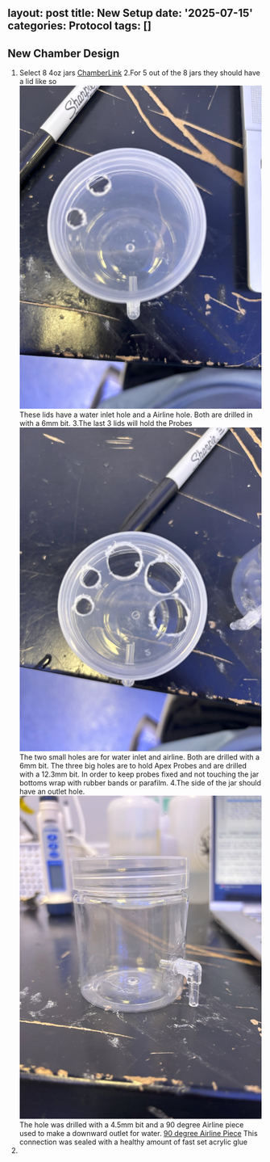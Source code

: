 layout: post
title: New Setup 
date: '2025-07-15'
categories: Protocol
tags: []
---
## New Chamber Design
1. Select 8 4oz jars 
  [ChamberLink](https://www.amazon.com/Containers-Refillable-Container-Cosmetics-Supplies/dp/B0DRSCYCML/ref=sr_1_10?dib=eyJ2IjoiMSJ9.zM0Av1B9l6nRAJW8Uc-oAMYLHVnpLET8Bx0g2kd3BhXoHBuufUm1e8TeVvhoDPykreXv0qLtQhpapSJajuAxUgjM7Q_15J0SVECaeQvfuDywXKp-AYAp-g35-PXXWc8aHqJACyhbgxDh1h4YLtusOA_ag9DFKrL2yCosUADRdYRznsDqMtk-5Vi6g54bP7qxjps5559UxZ_AfE8Fge6mdyG8ACTnGI7SSkwXIeH-2eQYgJfDxJgKTnPW-5R5BT4iZKwtG2DeL9LVR_vYBxUYkbdYNh6zAhWGw0MtDeUwMdU.ZrRV2c1Dv9FcrVQ4ASPFnFgCpqMU9EG4_b_DnZGQrz4&dib_tag=se&keywords=slime%2Bjars&qid=1753805089&sr=8-10&th=1)
2.For 5 out of the 8 jars they should have a lid like so
   ![2 Hole Lid Picture](https://github.com/Thatcher513/TJW_Lab_Notebook/blob/master/images/IMG_5912.jpg)
   These lids have a water inlet hole and a Airline hole. Both are drilled in with a 6mm bit.
3.The last 3 lids will hold the Probes 
   ![Probe Lid Picture](https://github.com/Thatcher513/TJW_Lab_Notebook/blob/master/images/IMG_5911.jpg)
   The two small holes are for water inlet and airline. Both are drilled with a 6mm bit.
   The three big holes are to hold Apex Probes and are drilled with a 12.3mm bit.
   In order to keep probes fixed and not touching the jar bottoms wrap with rubber bands or parafilm.
4.The side of the jar should have an outlet hole.
   ![Jar Side Profile](https://github.com/Thatcher513/TJW_Lab_Notebook/blob/master/images/IMG_5913.jpg)
   The hole was drilled with a 4.5mm bit and a 90 degree Airline piece used to make a downward outlet for water.
   [90 degree Airline Piece](https://www.amazon.com/uxcell-Aquarium-Connectors-L-Shaped-Non-Return/dp/B0DXFVKFF2/ref=sr_1_18?crid=2O6V986UZEQN7&dib=eyJ2IjoiMSJ9.FN2dAeHep3bmscYHlzlvnETVr5HYvVGj5_Rgl_8FbNhv3zMrdazaVJIOT1F75z1Ysn1GZ_ClHGpua1yqUlz6lxyfNEFmQrJ8C4L7oDzKvmWn6ltl6-PqbCl_R80RL3KlrVRWN1i2JrL87RhMG_Ie6cf4Vgg20kxN9zYRyyLXE_vWuZKZGOWLB0yGhmFK_TpZJf5UNuM17CW11UoG7yS_HkmcGTnYHLKX54fcOI4yAZ-yDU_TDaXk4cy7DyrZoOpLZvo87sMJlwvzW_rwiYnHFsi2EImHFHKMbWLI9WBBXDw.5p42iOCFwVP1utC8TqR-ZcaA_NQkjWE5bcCAaWBDNWM&dib_tag=se&keywords=airline+90+degree+fish+tank&qid=1753806201&sprefix=airline+90+degree+fish+tankl%2Caps%2C76&sr=8-18)
   This connection was sealed with a healthy amount of fast set acrylic glue
5. 